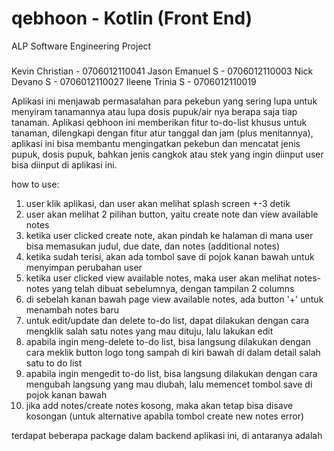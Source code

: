 # qebhoon - Kotlin (Front End)
ALP Software Engineering Project
###
Kevin Christian - 0706012110041
Jason Emanuel S - 0706012110003
Nick Devano S   - 0706012110027
Ileene Trinia S - 0706012110019

Aplikasi ini menjawab permasalahan para pekebun yang sering lupa untuk menyiram tanamannya atau lupa dosis pupuk/air nya berapa saja tiap tanaman.
Aplikasi qebhoon ini memberikan fitur to-do-list khusus untuk tanaman, dilengkapi dengan fitur atur tanggal dan jam (plus menitannya), aplikasi ini bisa membantu mengingatkan pekebun dan mencatat jenis pupuk, dosis pupuk, bahkan jenis cangkok atau stek yang ingin diinput user bisa diinput di aplikasi ini.

how to use:
1. user klik aplikasi, dan user akan melihat splash screen +-3 detik
2. user akan melihat 2 pilihan button, yaitu create note dan view available notes
3. ketika user clicked create note, akan pindah ke halaman di mana user bisa memasukan judul, due date, dan notes (additional notes)
4. ketika sudah terisi, akan ada tombol save di pojok kanan bawah untuk menyimpan perubahan user
5. ketika user clicked view available notes, maka user akan melihat notes-notes yang telah dibuat sebelumnya, dengan tampilan 2 columns
6. di sebelah kanan bawah page view available notes, ada button '+' untuk menambah notes baru
7. untuk edit/update dan delete to-do list, dapat dilakukan dengan cara mengklik salah satu notes yang mau dituju, lalu lakukan edit
8. apabila ingin meng-delete to-do list, bisa langsung dilakukan dengan cara meklik button logo tong sampah di kiri bawah di dalam detail salah satu to do list
9. apabila ingin mengedit to-do list, bisa langsung dilakukan dengan cara mengubah langsung yang mau diubah, lalu memencet tombol save di pojok kanan bawah
10. jika add notes/create notes kosong, maka akan tetap bisa disave kosongan (untuk alternative apabila tombol create new notes error)

terdapat beberapa package dalam backend aplikasi ini, di antaranya adalah 
